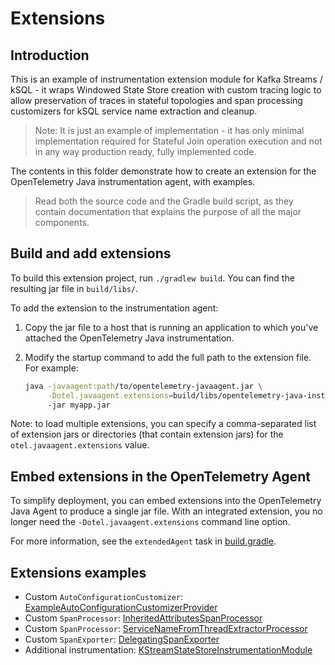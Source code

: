 # Extensions

## Introduction

This is an example of instrumentation extension module for Kafka Streams / kSQL - it wraps Windowed State Store creation with custom tracing logic to allow preservation of traces in stateful topologies and span processing customizers for kSQL service name extraction and cleanup.

> Note: It is just an example of implementation - it has only minimal implementation required for Stateful Join operation execution and not in any way production ready, fully implemented code.

The contents in this folder demonstrate how to create an extension for the OpenTelemetry Java instrumentation agent, with examples.

> Read both the source code and the Gradle build script, as they contain documentation that explains the purpose of all the major components.

## Build and add extensions

To build this extension project, run `./gradlew build`. You can find the resulting jar file in `build/libs/`.

To add the extension to the instrumentation agent:

1. Copy the jar file to a host that is running an application to which you've attached the OpenTelemetry Java instrumentation.
2. Modify the startup command to add the full path to the extension file. For example:

   ```bash
   java -javaagent:path/to/opentelemetry-javaagent.jar \
        -Dotel.javaagent.extensions=build/libs/opentelemetry-java-instrumentation-extension-demo-1.0-all.jar
        -jar myapp.jar
   ```

Note: to load multiple extensions, you can specify a comma-separated list of extension jars or directories (that
contain extension jars) for the `otel.javaagent.extensions` value.

## Embed extensions in the OpenTelemetry Agent

To simplify deployment, you can embed extensions into the OpenTelemetry Java Agent to produce a single jar file. With an integrated extension, you no longer need the `-Dotel.javaagent.extensions` command line option.

For more information, see the `extendedAgent` task in [build.gradle](build.gradle).

## Extensions examples

[ExampleAutoConfigurationCustomizerProvider]: src/java/com/example/javaagent/instrumentation/ExampleAutoConfigurationCustomizerProvider.java
[InheritedAttributesSpanProcessor]: src/java/com/example/javaagent/instrumentation/helpers/InheritedAttributesSpanProcessor.java
[ServiceNameFromThreadExtractorProcessor]: src/java/com/example/javaagent/instrumentation/helpers/ServiceNameFromThreadExtractorProcessor.java
[DelegatingSpanExporter]: src/java/com/example/javaagent/instrumentation/helpers/DelegatingSpanExporter.java
[KStreamStateStoreInstrumentationModule]: src/java/com/example/javaagent/instrumentation/KStreamStateStoreInstrumentationModule.java

- Custom `AutoConfigurationCustomizer`: [ExampleAutoConfigurationCustomizerProvider][ExampleAutoConfigurationCustomizerProvider]
- Custom `SpanProcessor`: [InheritedAttributesSpanProcessor][InheritedAttributesSpanProcessor]
- Custom `SpanProcessor`: [ServiceNameFromThreadExtractorProcessor][ServiceNameFromThreadExtractorProcessor]
- Custom `SpanExporter`: [DelegatingSpanExporter][DelegatingSpanExporter]
- Additional instrumentation: [KStreamStateStoreInstrumentationModule][KStreamStateStoreInstrumentationModule]


